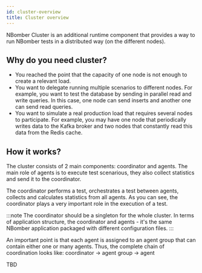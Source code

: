 ```yaml
---
id: cluster-overview
title: Cluster overview
---
```


NBomber Cluster is an additional runtime component that provides a way to run NBomber tests in a distributed way (on the different nodes).

## Why do you need cluster?

- You reached the point that the capacity of one node is not enough to create a relevant load.
- You want to delegate running multiple scenarios to different nodes. For example, you want to test the database by sending in parallel read and write queries. In this case, one node can send inserts and another one can send read queries.
- You want to simulate a real production load that requires several nodes to participate. For example, you may have one node that periodically writes data to the Kafka broker and two nodes that constantly read this data from the Redis cache.

## How it works?

The cluster consists of 2 main components: coordinator and agents. The main role of agents is to execute test scenarious, they also collect statistics and send it to the coordinator.

The coordinator performs a test, orchestrates a test between agents, collects and calculates statistics from all agents. As you can see, the coordinator plays a very important role in the execution of a test.

:::note
The coordinator should be a singleton for the whole cluster. In terms of application structure, the coordinator and agents - it's the same NBomber application packaged with different configuration files.
:::

An important point is that each agent is assigned to an agent group that can contain either one or many agents. Thus, the complete chain of coordination looks like: coordinator -> agent group -> agent

TBD